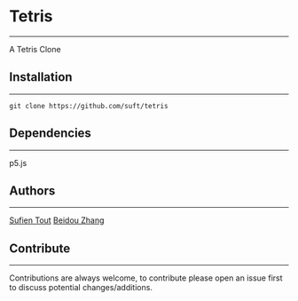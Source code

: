 # Tetris
***

A Tetris Clone

## Installation
***
    git clone https://github.com/suft/tetris
## Dependencies
***
p5.js

## Authors
***
[Sufien Tout](https://github.com/suft "GitHub")
[Beidou Zhang](https://github.com/beidouz "GitHub")

## Contribute
***
Contributions are always welcome, to contribute please open an issue first to discuss potential changes/additions.
